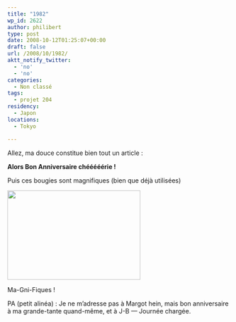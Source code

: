 ```yaml
---
title: "1982"
wp_id: 2622
author: philibert
type: post
date: 2008-10-12T01:25:07+00:00
draft: false
url: /2008/10/1982/
aktt_notify_twitter:
  - 'no'
  - 'no'
categories:
  - Non classé
tags:
  - projet 204
residency:
  - Japon
locations:
  - Tokyo

---
```

Allez, ma douce constitue bien tout un article :

 **Alors Bon Anniversaire chééééérie !**

Puis ces bougies sont magnifiques (bien que déjà utilisées)

<div id="attachment_330" class="wp-caption aligncenter" style="max-width: 300px">
  <a href="http://benmerde.com/wp-content{{< aws >}}/uploads/img_18901.jpg"><img class="size-medium wp-image-330" title="img_18901" src="http://benmerde.com/wp-content{{< aws >}}/uploads/img_18901.jpg" alt="" width="300" height="201" /></a>
  
  <p class="wp-caption-text">
    Ma-Gni-Fiques !
  </p>
</div>

PA (petit alinéa) : Je ne m&rsquo;adresse pas à Margot hein, mais bon anniversaire à ma grande-tante quand-même, et à J-B — Journée chargée.